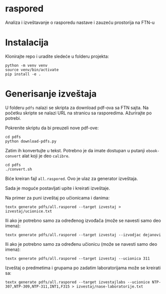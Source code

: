 # raspored

Analiza i izveštavanje o rasporedu nastave i zauzeću prostorija na FTN-u

# Instalacija

Klonirajte repo i uradite sledeće u folderu projekta:

```
python -m venv venv
source venv/bin/activate
pip install -e .
```

# Generisanje izveštaja

U folderu `pdfs` nalazi se skripta za download pdf-ova sa FTN sajta. Na početku skripte se nalazi URL na stranicu sa rasporedima. Ažurirajte po potrebi.

Pokrenite skriptu da bi preuzeli nove pdf-ove:

```
cd pdfs
python download-pdfs.py
```

Zatim ih konvertujte u tekst. Potrebno je da imate dostupan u putanji
`ebook-convert` alat koji je deo `calibre`.

```
cd pdfs
./convert.sh
```

Biće kreiran fajl `all.raspored`. Ovo je ulaz za generator izveštaja.

Sada je moguće postavljati upite i kreirati izveštaje.

Na primer za puni izveštaj po učionicama i danima:

```
textx generate pdfs/all.raspored --target izvestaj > izvestaj/ucionice.txt
```

Ili ako je potrebno samo za određenog izvođača (može se navesti samo deo imena):

```
textx generate pdfs/all.raspored --target izvestaj --izvodjac dejanovi
```

Ili ako je potrebno samo za određenu učionicu (može se navesti samo deo imena):

```
textx generate pdfs/all.raspored --target izvestaj --ucionica 311
```

Izveštaj o predmetima i grupama po zadatim laboratorijama može se kreirati sa:

```
textx generate pdfs/all.raspored --target izvestajlabs --ucionice NTP-307,NTP-309,NTP-311,INT1,F315 > izvestaj/nase-laboratorije.txt
```


